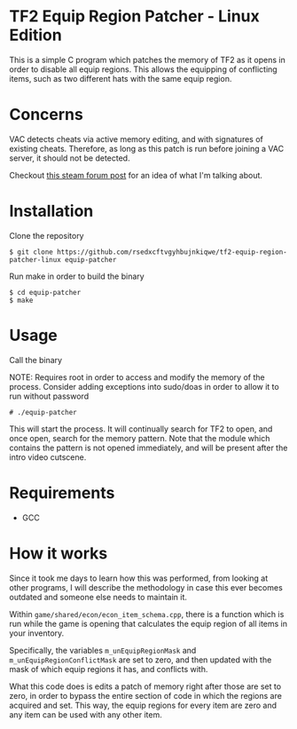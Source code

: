 # TF2 Equip Region Patcher - Linux Edition
This is a simple C program which patches the memory of TF2 as it opens in order to disable all equip regions. This allows the equipping of conflicting items, such as two different hats with the same equip region.
# Concerns
VAC detects cheats via active memory editing, and with signatures of existing cheats. Therefore, as long as this patch is run before joining a VAC server, it should not be detected.

Checkout [this steam forum post](https://steamcommunity.com/sharedfiles/filedetails/?id=951010440) for an idea of what I'm talking about.
# Installation
Clone the repository
```
$ git clone https://github.com/rsedxcftvgyhbujnkiqwe/tf2-equip-region-patcher-linux equip-patcher
```
Run make in order to build the binary
```
$ cd equip-patcher
$ make
```
# Usage
Call the binary

NOTE: Requires root in order to access and modify the memory of the process. Consider adding exceptions into sudo/doas in order to allow it to run without password
```
# ./equip-patcher
```
This will start the process. It will continually search for TF2 to open, and once open, search for the memory pattern. Note that the module which contains the pattern is not opened immediately, and will be present after the intro video cutscene.
# Requirements
- GCC
# How it works
Since it took me days to learn how this was performed, from looking at other programs, I will describe the methodology in case this ever becomes outdated and someone else needs to maintain it.

Within `game/shared/econ/econ_item_schema.cpp`, there is a function which is run while the game is opening that calculates the equip region of all items in your inventory.

Specifically, the variables `m_unEquipRegionMask` and `m_unEquipRegionConflictMask` are set to zero, and then updated with the mask of which equip regions it has, and conflicts with.

What this code does is edits a patch of memory right after those are set to zero, in order to bypass the entire section of code in which the regions are acquired and set. This way, the equip regions for every item are zero and any item can be used with any other item.
